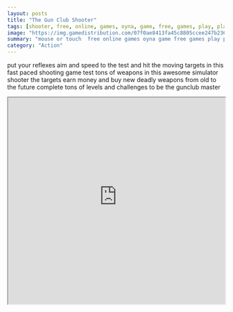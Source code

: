 ```yaml
---
layout: posts
title: "The Gun Club Shooter"
tags: [shooter, free, online, games, oyna, game, free, games, play, play, games]
image: "https://img.gamedistribution.com/07f0ae8413fa45c8805ccee247b23642.jpg"
summary: "mouse or touch  free online games oyna game free games play play games"
category: "Action"
---
```


put your reflexes aim and speed to the test and hit the moving targets in this fast paced shooting game test tons of weapons in this awesome simulator shooter the targets earn money and buy new deadly weapons from old to the future complete tons of levels and challenges to be the gunclub master

<iframe width="100%" height="480px;" src="https://html5.gamedistribution.com/07f0ae8413fa45c8805ccee247b23642/"></iframe>